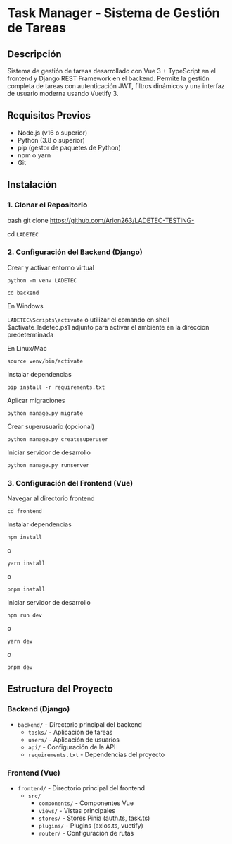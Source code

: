 # Task Manager - Sistema de Gestión de Tareas

## Descripción
Sistema de gestión de tareas desarrollado con Vue 3 + TypeScript en el frontend y Django REST Framework en el backend. Permite la gestión completa de tareas con autenticación JWT, filtros dinámicos y una interfaz de usuario moderna usando Vuetify 3.

## Requisitos Previos
- Node.js (v16 o superior)
- Python (3.8 o superior)
- pip (gestor de paquetes de Python)
- npm o yarn
- Git

## Instalación

### 1. Clonar el Repositorio
bash
git clone <https://github.com/Arion263/LADETEC-TESTING->

cd `LADETEC`

### 2. Configuración del Backend (Django)

Crear y activar entorno virtual

`python -m venv LADETEC`

`cd backend`

En Windows

`LADETEC\Scripts\activate` o utilizar el comando en shell $activate_ladetec.ps1 adjunto para activar el ambiente en la direccion predeterminada

En Linux/Mac

`source venv/bin/activate`

Instalar dependencias

`pip install -r requirements.txt`

Aplicar migraciones

`python manage.py migrate`

Crear superusuario (opcional)

`python manage.py createsuperuser`

Iniciar servidor de desarrollo

`python manage.py runserver`

### 3. Configuración del Frontend (Vue)

Navegar al directorio frontend

`cd frontend`

Instalar dependencias

`npm install`

o

`yarn install`

o

`pnpm install`

Iniciar servidor de desarrollo

`npm run dev`

o

`yarn dev`

o

`pnpm dev`


## Estructura del Proyecto

### Backend (Django)
- `backend/` - Directorio principal del backend
  - `tasks/` - Aplicación de tareas
  - `users/` - Aplicación de usuarios
  - `api/` - Configuración de la API
  - `requirements.txt` - Dependencias del proyecto

### Frontend (Vue)
- `frontend/` - Directorio principal del frontend
  - `src/`
    - `components/` - Componentes Vue
    - `views/` - Vistas principales
    - `stores/` - Stores Pinia (auth.ts, task.ts)
    - `plugins/` - Plugins (axios.ts, vuetify)
    - `router/` - Configuración de rutas
